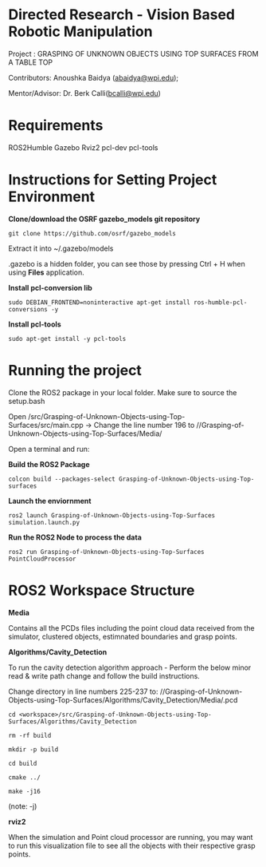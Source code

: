 # Directed Research - Vision Based Robotic Manipulation 

Project : GRASPING OF UNKNOWN OBJECTS USING TOP SURFACES FROM A TABLE TOP
              
Contributors: Anoushka Baidya (abaidya@wpi.edu);
              
Mentor/Advisor: Dr. Berk Calli(bcalli@wpi.edu)

# Requirements
ROS2Humble
Gazebo
Rviz2
pcl-dev
pcl-tools

# Instructions for Setting Project Environment

**Clone/download the OSRF gazebo_models git repository**
```
git clone https://github.com/osrf/gazebo_models
```
Extract it into ~/.gazebo/models

.gazebo is a hidden folder, you can see those by pressing Ctrl + H when using **Files** application.


**Install pcl-conversion lib**
```
sudo DEBIAN_FRONTEND=noninteractive apt-get install ros-humble-pcl-conversions -y
```

**Install pcl-tools**
```
sudo apt-get install -y pcl-tools
```

# Running the project

Clone the ROS2 package in your local folder. Make sure to source the setup.bash

Open <workspace>/src/Grasping-of-Unknown-Objects-using-Top-Surfaces/src/main.cpp -> Change the line number 196 to /<workspace>/Grasping-of-Unknown-Objects-using-Top-Surfaces/Media/

Open a terminal and run:

**Build the ROS2 Package**
``` 
colcon build --packages-select Grasping-of-Unknown-Objects-using-Top-surfaces
```

**Launch the enviornment**
```
ros2 launch Grasping-of-Unknown-Objects-using-Top-Surfaces simulation.launch.py
```

**Run the ROS2 Node to process the data**
```
ros2 run Grasping-of-Unknown-Objects-using-Top-Surfaces PointCloudProcessor 
```

# ROS2 Workspace Structure

**Media**
  
Contains all the PCDs files including the point cloud data received from the simulator, clustered objects, estimnated boundaries and grasp points.

**Algorithms/Cavity_Detection**
  
To run the cavity detection algorithm approach - Perform the below minor read & write path change and follow the build instructions. 

Change directory in line numbers 225-237 to: /<workspace>/Grasping-of-Unknown-Objects-using-Top-Surfaces/Algorithms/Cavity_Detection/Media/<filename>.pcd

```
cd <workspace>/src/Grasping-of-Unknown-Objects-using-Top-Surfaces/Algorithms/Cavity_Detection
```

```
rm -rf build
```

```
mkdir -p build
```

```
cd build
```

```
cmake ../
```

```
make -j16 
```
(note: -j<number of preferred core>)

**rviz2**
  
When the simulation and Point cloud processor are running, you may want to run this visualization file to see all the objects with their respective grasp points.
